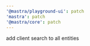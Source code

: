 ```yaml
---
'@mastra/playground-ui': patch
'mastra': patch
'@mastra/core': patch
---
```


add client search to all entities
